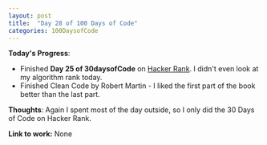 ```yaml
---
layout: post
title:  "Day 28 of 100 Days of Code"
categories: 100DaysofCode
---
```


**Today's Progress**:
+ Finished **Day 25 of 30daysofCode** on [Hacker Rank](http://www.hackerrank.com). I didn't even look at my algorithm rank today.
+ Finished Clean Code by Robert Martin - I liked the first part of the book better than the last part.

**Thoughts**: Again I spent most of the day outside, so I only did the 30 Days of Code on Hacker Rank.  

**Link to work:**  None